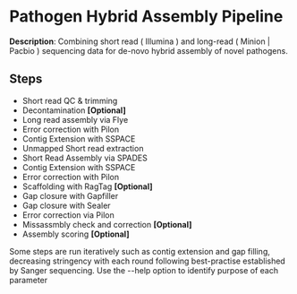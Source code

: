 # Pathogen Hybrid Assembly Pipeline

**Description**: Combining short read ( Illumina ) and long-read ( Minion | Pacbio ) sequencing data for de-novo hybrid assembly of novel pathogens.


## Steps
* Short read QC & trimming
* Decontamination **[Optional]**
* Long read assembly via Flye
* Error correction with Pilon
* Contig Extension with SSPACE
* Unmapped Short read extraction
* Short Read Assembly via SPADES
* Contig Extension with SSPACE
* Error correction with Pilon
* Scaffolding with RagTag **[Optional]**
* Gap closure with Gapfiller
* Gap closure with Sealer
* Error correction via Pilon
* Missassmbly check and correction **[Optional]**
* Assembly scoring **[Optional]**


Some steps are run iteratively such as contig extension and gap filling, decreasing stringency with each round following best-practise established by Sanger sequencing. Use the --help option to identify purpose of each parameter 

